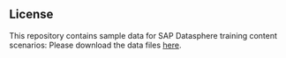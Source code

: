 ## License
This repository contains sample data for SAP Datasphere training content scenarios:
Please download the data files <a href="https://prateekbagorahgs.github.io/sapdataspheretraining/BusinessPartners.csv" download="BusinessPartners.csv">here</a>.
